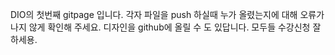 DIO의 첫번째 gitpage 입니다.
각자 파일을 push 하실때 누가 올렸는지에 대해 오류가 나지 않게 확인해 주세요.
디자인을 github에 올릴 수 도 있답니다.
모두들 수강신청 잘하세용.
